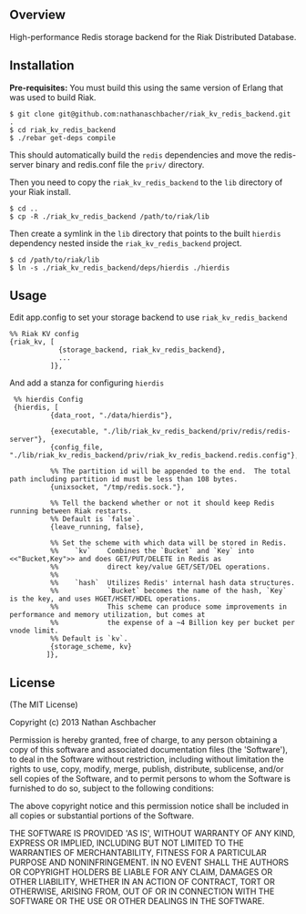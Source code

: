 ## Overview

High-performance Redis storage backend for the Riak Distributed Database.


## Installation

**Pre-requisites:** You must build this using the same version of Erlang that was used to build Riak.

	$ git clone git@github.com:nathanaschbacher/riak_kv_redis_backend.git .
	$ cd riak_kv_redis_backend
	$ ./rebar get-deps compile
	
This should automatically build the `redis` dependencies and move the redis-server binary and redis.conf file the `priv/` directory.

Then you need to copy the `riak_kv_redis_backend` to the `lib` directory of your Riak install.

    $ cd ..
    $ cp -R ./riak_kv_redis_backend /path/to/riak/lib
    
Then create a symlink in the `lib` directory that points to the built `hierdis` dependency nested inside the `riak_kv_redis_backend` project.

    $ cd /path/to/riak/lib
    $ ln -s ./riak_kv_redis_backend/deps/hierdis ./hierdis

## Usage

Edit app.config to set your storage backend to use `riak_kv_redis_backend`

```
%% Riak KV config
{riak_kv, [
            {storage_backend, riak_kv_redis_backend},
            ...
          ]},
```

And add a stanza for configuring `hierdis`

```
 %% hierdis Config
 {hierdis, [
          {data_root, "./data/hierdis"},

          {executable, "./lib/riak_kv_redis_backend/priv/redis/redis-server"},
          {config_file, "./lib/riak_kv_redis_backend/priv/riak_kv_redis_backend.redis.config"},
          
          %% The partition id will be appended to the end.  The total path including partition id must be less than 108 bytes.
          {unixsocket, "/tmp/redis.sock."}, 
         
          %% Tell the backend whether or not it should keep Redis running between Riak restarts.
          %% Default is `false`.
          {leave_running, false},

          %% Set the scheme with which data will be stored in Redis.
          %%    `kv`    Combines the `Bucket` and `Key` into <<"Bucket,Key">> and does GET/PUT/DELETE in Redis as
          %%            direct key/value GET/SET/DEL operations.
          %%
          %%    `hash`  Utilizes Redis' internal hash data structures.  
          %%            `Bucket` becomes the name of the hash, `Key` is the key, and uses HGET/HSET/HDEL operations.
          %%            This scheme can produce some improvements in performance and memory utilization, but comes at
          %%            the expense of a ~4 Billion key per bucket per vnode limit.
          %% Default is `kv`.
          {storage_scheme, kv}
         ]},
```
    

## License

(The MIT License)

Copyright (c) 2013 Nathan Aschbacher

Permission is hereby granted, free of charge, to any person obtaining
a copy of this software and associated documentation files (the
'Software'), to deal in the Software without restriction, including
without limitation the rights to use, copy, modify, merge, publish,
distribute, sublicense, and/or sell copies of the Software, and to
permit persons to whom the Software is furnished to do so, subject to
the following conditions:

The above copyright notice and this permission notice shall be
included in all copies or substantial portions of the Software.

THE SOFTWARE IS PROVIDED 'AS IS', WITHOUT WARRANTY OF ANY KIND,
EXPRESS OR IMPLIED, INCLUDING BUT NOT LIMITED TO THE WARRANTIES OF
MERCHANTABILITY, FITNESS FOR A PARTICULAR PURPOSE AND NONINFRINGEMENT.
IN NO EVENT SHALL THE AUTHORS OR COPYRIGHT HOLDERS BE LIABLE FOR ANY
CLAIM, DAMAGES OR OTHER LIABILITY, WHETHER IN AN ACTION OF CONTRACT,
TORT OR OTHERWISE, ARISING FROM, OUT OF OR IN CONNECTION WITH THE
SOFTWARE OR THE USE OR OTHER DEALINGS IN THE SOFTWARE.
